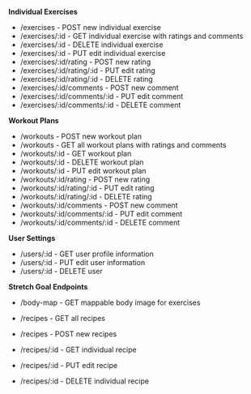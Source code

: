**Individual Exercises**

  - /exercises - POST new individual exercise
  - /exercises/:id - GET individual exercise with ratings and comments
  - /exercises/:id - DELETE individual exercise
  - /exercises/:id - PUT edit individual exercise
  - /exercises/:id/rating - POST new rating
  - /exercises/:id/rating/:id - PUT edit rating
  - /exercises/:id/rating/:id - DELETE rating
  - /exercises/:id/comments - POST new comment
  - /exercises/:id/comments/:id - PUT edit comment
  - /exercises/:id/comments/:id - DELETE comment

**Workout Plans**

  - /workouts - POST new workout plan
  - /workouts - GET all workout plans with ratings and comments
  - /workouts/:id - GET workout plan
  - /workouts/:id - DELETE workout plan
  - /workouts/:id - PUT edit workout plan
  - /workouts/:id/rating - POST new rating
  - /workouts/:id/rating/:id - PUT edit rating
  - /workouts/:id/rating/:id - DELETE rating
  - /workouts/:id/comments - POST new comment
  - /workouts/:id/comments/:id - PUT edit comment
  - /workouts/:id/comments/:id - DELETE comment

**User Settings**

  - /users/:id - GET user profile information
  - /users/:id - PUT edit user information
  - /users/:id - DELETE user

**Stretch Goal Endpoints**

  - /body-map - GET mappable body image for exercises

  - /recipes - GET all recipes
  - /recipes - POST new recipes
  - /recipes/:id - GET individual recipe
  - /recipes/:id - PUT edit recipe
  - /recipes/:id - DELETE individual recipe
